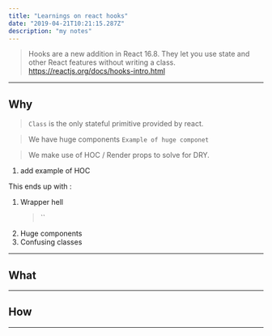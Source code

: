 ```yaml
---
title: "Learnings on react hooks"
date: "2019-04-21T10:21:15.287Z"
description: "my notes"
---
```

>Hooks are a new addition in React 16.8. They let you use state and other React features without writing a class.
https://reactjs.org/docs/hooks-intro.html
***
## Why
>`Class` is the only stateful primitive provided by react.

>We have huge components
    `Example of huge componet`

>We make use of HOC / Render props to solve for DRY.
1. add example of HOC



This ends up with :
1. Wrapper hell
    >``
1. Huge components
1. Confusing classes
***

## What
***
## How
***



